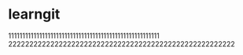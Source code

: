 # learngit
111111111111111111111111111111111111111111111111111111
222222222222222222222222222222222222222222222222222222
